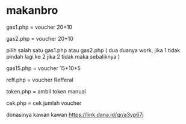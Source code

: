 # makanbro

gas1.php = voucher 20+10

gas2.php = voucher 20+10

pilih salah satu gas1.php atau gas2.php ( dua duanya work, jika 1 tidak pindah lagi ke 2 jika 2 tidak maka sebaliknya )

gas15.php = voucher 15+10+5

reff.php = voucher Refferal

token.php = ambil token manual

cek.php = cek jumlah voucher

donasinya kawan kawan https://link.dana.id/qr/a3yp67j

